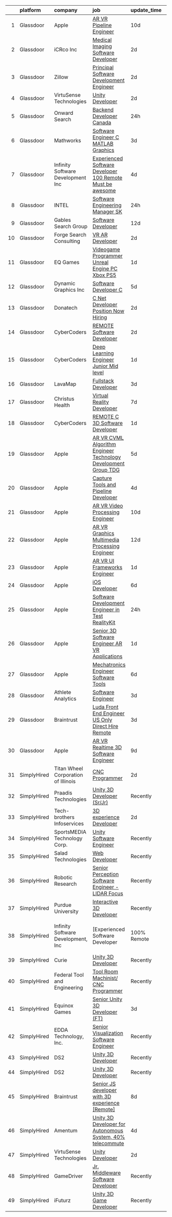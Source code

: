 

|    | platform    | company                             | job                                                                                                                                                                                                                                                                                                                                                                                                                                                                                                                                                                                                                                                                                                                                                                                                                                                                                                                                                                                                                                                                                                                                                                                                                                                                                                                                                                                                                                                                                     | update_time   | location          |
|---:|:------------|:------------------------------------|:----------------------------------------------------------------------------------------------------------------------------------------------------------------------------------------------------------------------------------------------------------------------------------------------------------------------------------------------------------------------------------------------------------------------------------------------------------------------------------------------------------------------------------------------------------------------------------------------------------------------------------------------------------------------------------------------------------------------------------------------------------------------------------------------------------------------------------------------------------------------------------------------------------------------------------------------------------------------------------------------------------------------------------------------------------------------------------------------------------------------------------------------------------------------------------------------------------------------------------------------------------------------------------------------------------------------------------------------------------------------------------------------------------------------------------------------------------------------------------------|:--------------|:------------------|
|  1 | Glassdoor   | Apple                               | [AR VR Pipeline Engineer](https://www.glassdoor.com/partner/jobListing.htm?pos=122&ao=1110586&s=58&guid=00000183bb9089fd9d62b07a6d3c92ab&src=GD_JOB_AD&t=SR&vt=w&cs=1_4b164216&cb=1665299155800&jobListingId=1008167611600&cpc=F41FEAB56D215062&jrtk=3-0-1getp12h8i6gq801-1getp12hpihmu800-7f07361192d5dd8a--6NYlbfkN0BvKrLyj5gPmtZO9T8euul8TCxuuKNOtzRJOomxnwSEodTz2Bc-sPZl1dBMH13w-jNdNQaFf-lF6kL1aEhJ4eiuAXTha0QvAvu907Z2VYn0VJoxU7cAlBZlFPS1G7aYLqrMAUepxkDoRYj5djL18fyLw83N7Y0s2ePHYzB0Wp7YoJ8_k6u1Fph8GJ5VyGjH5CZRpA61PI2IDf9DfmfcX4-tZkF_wo-6JbMXn4nV0wkG4br-gVUxJOaNEUUSLSfhvhhh6eBmFgxkgvMgLjD1YlVEO84z0lcrOlzWlwIYoJB952rppzChL3E_acMg1DiMUsFW1squIh7-_CP5XLYYpDt5lsln1ucqhgVcqNKNMsxn0Ar7oaS2eKRKZuC0z443xr8MBq3Z3MeT9VBrZDf63Ye4jiLjFzm-HXbMtaORleQaISI_bYU0kyncGbKB9vo4J2jMkPb4c3JkA4Moruvec9aA9LrM3K-u8Ij8FVOEJGmTfSShdOrMIDysDg2cixt02mLqQ4Qxj1lf2trojWl-8kVxQH7_rPHFldlH1rrShZGWjpaFTFLvTRUlDJRH1u6WDEUlA3bKMBj3HqcYwfSAdSoRZje6ucWwaBEnC9jurnM9fOF4D044CZzGLLvKsBOuVEaH0s38qFcycus_kVUnebBjOLsO43Fypik_CotFah5KTKYblnlUs7Co35K5VfngcGMzsj3PlnImKSAKi0F0N3sj94Z1yWxxgcgn246NNiwLnOKbZ1FTee9Ccb2243jV7wdPvYyv4VO4sTed3H-APVl6tW_CKy8oUj1mLTvyxjHMDXxUWTBUDV_lvstHJ7BEv0PUBhGgnWGPAEQIT8AALZtHWCNIFkk0wMNktjHS9fxeRpg8dwHe-6-p3sitA_5gw-MrsZvZAgtpco-U2ZK7VFLjqqLMXF9m3gpjzIIFwV-QnHrKfzDteycOtpWdXYQD_YtNFkyZzZjtSKwio6Y_PHR4CmXoY0RYRWRPOk2nizpZ7LHV2ve_0rL0zJOgjNjIqjY%3D)                                                                                             | 10d           | Seattle, WA       |
|  2 | Glassdoor   | iCRco  Inc                          | [Medical Imaging Software Developer](https://www.glassdoor.com/partner/jobListing.htm?pos=101&ao=1110586&s=58&guid=00000183bb9089fd9d62b07a6d3c92ab&src=GD_JOB_AD&t=SR&vt=w&ea=1&cs=1_54ba8f1b&cb=1665299155797&jobListingId=1008189295235&cpc=24589B7DFBADF147&jrtk=3-0-1getp12h8i6gq801-1getp12hpihmu800-3a480ae423e39d25--6NYlbfkN0AtR68e5gWpPxoovZgA7Udo-dcymoK0NpHFMpIgh7LYz5vFxXCOkxsPH-fF8Xut7t958v82mrDUWGbP3diIYG4f38zQLkj4WGt-4rPdaVLrBZrs2wyi6xxR6zjZcX5E3qpqGXOJsxLO8DT7xvzzQ6qz6Iz-G2gJ-dFYD42aH32A15RyLjs5HvT8k8W6eBlsUuXBYsAc-bL967wg_5t1KNBEcgqEJ2zn6Yg1-vYhWXCPLv0cm_yXX7aVyb0cj0URMJ-6pMtermDHa2jykhirgEgLyfru7QiakZmk6ikGcHhVM9fJwBYTYt6R9vVjNjwjHrUhrR8xiTIsOwE6H1oy9e9J5Z_CJ1J5k7oWH6lLIw67KYU5GhGm08V8zSE-X7jyfgqdDrOYOmZXuaIMFfpuzL5n_TE7Tr7MRMbkQwvuIvNN7hq3gSSpNR9dh7WXvLJJ4cyHFF8cTSvU1kFtdVYS9xkX7OvY2LTBBxvQu9JnAEfZt2MtajGQgMNsWLvwFsheFiAXn_y7Nx9taQCLrrtqd9Hl)                                                                                                                                                                                                                                                                                                                                                                                                                                                                                                                                                                                           | 2d            | Goleta, CA        |
|  3 | Glassdoor   | Zillow                              | [Principal Software Development Engineer](https://www.glassdoor.com/partner/jobListing.htm?pos=128&ao=1110586&s=58&guid=00000183bb9089fd9d62b07a6d3c92ab&src=GD_JOB_AD&t=SR&vt=w&cs=1_880d0ccf&cb=1665299155802&jobListingId=1008190222026&cpc=2CAED5C921A5F994&jrtk=3-0-1getp12h8i6gq801-1getp12hpihmu800-27a4e68d283d4ff0--6NYlbfkN0ANMurRYyPEXg08u6OamUd1Mvhk-zhFSGYIZgoJR86UvYL2v6MoUqae-sD5DnU21vpi-QGH3IreUfozq_AVSs4EgPoxrkHgWNcm_sNpxMje9seoqc6xG0s3Mt1xOlC0UC93UVgWPdWljnob7HHQERQ_cwIIHfM0WA-Us7g8Xsn-Gm9A6jdWklzTjOHL_mTulMVeaIACha4zsZPPcfTq9mOGB-1oD--l7PeBx8qqmr5oOyGbjS_3uaCujDNXWeBPaYWpIvRwAl5OirZRg65awVXlVwrlal5rXWEGyPXa6BVP7pMkNrTStN19aTgeWvQpq-H2_P61cHvllwKJ-B8NL286sjT81qEv2lHHBCtoC3Lk1quXRQQ8OHNiVSfD0_jVEgAqcz0Mo671vYcYTm1fKM613cMQQOAFdI2dtYexE7HtOwg1pLhUSepVzgulENfjdDcCzMDb64pruut-G96KcokWjVxTlZsNnsXuWJOqueqh39RJZu7uMRkgnlumSsu5VBP0MBdPAAp7VOef874owDa2gY2TZbDkKypcCu_2XIOqzj3fv1zA0bd4abMzFI7VPZIxKDlUpY7tQzMByKaoaxQ-qDAhuJqnz9m-26-AWgwYhI8HRhsK9Bcs3yPwQhA4VV_iEB6-Mu4gWvB4og17lprNQaHcry7z5mS8UsspVRJFPLzLA1SigY6nyQDsPLJ9wAlX5ex7krl2UJlq_f46TCRhJx2_N7Xp7cbvWicC-lUey70TfTi-b4mFW7LKPvrDr8LRxly6uiBdLIpFqH8ztFQZGgZUw9tMmkM5r6PUHQLPRUmxUVN9opNjx6pipEGPUnmqlgA6Ne4pd0HhhSyLomYxEN00zT4yr72DMyS-MA4owo_GhBoeszOeKOMGjuUDje0jdnGyQZrMlqbO8No5lurdMGTOjwabmRrWS7IfeH2r5UneTn9fev5vgokwkLXh5ddEbxnmevPtwEUuIzUHGK35)                                                                                                                           | 2d            | Seattle, WA       |
|  4 | Glassdoor   | VirtuSense Technologies             | [Unity Developer](https://www.glassdoor.com/partner/jobListing.htm?pos=104&ao=1110586&s=58&guid=00000183bb9089fd9d62b07a6d3c92ab&src=GD_JOB_AD&t=SR&vt=w&ea=1&cs=1_1c04aee4&cb=1665299155797&jobListingId=1008189164244&cpc=6193B0C32834B022&jrtk=3-0-1getp12h8i6gq801-1getp12hpihmu800-e45dbed7ed4141ec--6NYlbfkN0CpTNcpmE4ij7sr_GPl7QJj6yehPG-kupSZfEdlJHm76P8oq5H2fhbLgel7j5US3_82sl-q_ANWdLPrWeqBWKrSDGT4pzCUe3pZs1NF0soA2JxY-DPVRiyNM7VN1R-xtH8-fZi8Rkeqt5C9ALVR8ZPbu6TyBXI3iTb9wmbJ4tEmUM829R_q-A5oROh-JOJ6ptXoxKexMnQINNvueq2GXEar0DEn9N9AbKhZNM_nzJC3LOV30Sju9T0u5SNmxZfJzhOp2yKy74h5jEfeLcbYmkmeG8Bfbq23F34GTh6Dp-GrQHoeAp5UHrdgPVZACLTY1aGBonm3VQcisTj1UHwrukrsKGknr3rvzLilfB4BxRA45AXqDEfcPNSe409fFsbMD5v6E-RkRYiVx37HZ3sfZffHOIu2oDivaSanCkamDbhKuSD1d4z_bqVwlJhxaBgWOReUWSJfyr5hJ9G6PPJ8hab-EyK0ZfeURj4Pnyi59RapMDt7dbVfPV8h4de0Ex1bKjs%3D)                                                                                                                                                                                                                                                                                                                                                                                                                                                                                                                                                                                                                                | 2d            | Peoria, IL        |
|  5 | Glassdoor   | Onward Search                       | [Backend Developer  Canada ](https://www.glassdoor.com/partner/jobListing.htm?pos=126&ao=1110586&s=58&guid=00000183bb9089fd9d62b07a6d3c92ab&src=GD_JOB_AD&t=SR&vt=w&cs=1_df0311b2&cb=1665299155801&jobListingId=1008194305239&cpc=47CFDC01B3F81FAC&jrtk=3-0-1getp12h8i6gq801-1getp12hpihmu800-67438b296177dbcd--6NYlbfkN0B7YoEZZ2QAGDyEGGmBPAUWSHc1Mt3sMCn9FehKcWA3w_U7TW3dCIGRFU2e-f54IzQF-V7rwnsogq2pB1rUxV_wtYrFCtPsi98_jKLrpHtN29HUedluhBhfEnIc-RBX5XZ-mJoHsOiFFpsZxLWtIPyuiz6o9BVh60Br6TkZMFgxOrkkNthBBim62N03qVsDIup3xUBTcccgH6he2mXjdyK5U4HgwtMJPm3bCx3QGON_kNehzNRdLWVGvOpgw4yHk8Lyoy51P8lJ_k6L6QVdqVBoFaFDAptMWupVthnlPRBQqOxq5mHZnkzFcH6Hi5ZUokk-nkxzI3818VHwYB1QA6KQsUP5RW6UA56PwlaluuJeSXQ6Whe0Cc0NQeEVIzLeGsywB9kOcPDRqddbY7dg8niA4aoqp1ZhEOGhixexgcYQFOXnb5CeZZbnUUnzMSHlPTBr5-zoeYHtOMlV3hrDIABxYfLwytxO66ckOPvmS21zTjnooIiq0Iqw3wwAKLU5sMA3p_dyRNLEvQBKRhfbkY84Vyw8M9bnRvfGAQxEtStaBneGGne5nIZdkkP7ZbZiK4jKe6MyD_VirGtJt3tjXR-SncWfrhm5sb16lwWXDhy2u4HG45r9WdvxBvvASfQ4AJtxkXpwLjR7ABQU-Fz354d1hazkC5XUqZVm3SiT4ih1iJmKpn-_ce8aFhsX6lWmFaCq68rbF_t6Q30W20CZPnZy0q7PyciWaT3650Q3ihZKHn0WgJUfwpFGyffpX0N7rAO-w05Ne5q9IBdyZmp9JzKUOjiAJ3mslGdhavsaLPj5Fj9GaJfgbT3S3KG6IESir6okiyrACwPKZMPU1V9wrU0VejIuQIcDGDAcMwZ6SUc3DgoOkmKOdz3YUetzvT9mnU-r5qsrztG1ZgUWjESexvAXkpFQw5lYNanKjgP5TusW0b9cI-4hhq5IStd2MnRAraupCQoWvlzpj4_XH5DTgkJsH63PFDg8NErLrzwhKrltYD9kvtHgwxwKU6XQHsq4kI8D6KgqR9COnFnCmw4O_tTQppCpmNgsPwczuaA5q1-f1qFVhJLt5oVrVVXJ4uzUYPs%3D)                          | 24h           | Ontario, CA       |
|  6 | Glassdoor   | Mathworks                           | [Software Engineer C   MATLAB Graphics](https://www.glassdoor.com/partner/jobListing.htm?pos=103&ao=1110586&s=58&guid=00000183bb9089fd9d62b07a6d3c92ab&src=GD_JOB_AD&t=SR&vt=w&cs=1_ec556377&cb=1665299155797&jobListingId=1008186237517&cpc=88FE657033F128A5&jrtk=3-0-1getp12h8i6gq801-1getp12hpihmu800-5329f31628b21335--6NYlbfkN0Be1FTFPPFcx0QPIqAMJW1ybOZ3rWDB8_VedXN1tgPhwNql6qzRjolkxeWqHCQUogFP8Hn1yjEeNVHhDkQg9Bri1Z44LDfHVbenT-is6F0ljOm1TpU_8aWeav64RzWzNs9QWATQMpJooCt0EGJeIPQJLd8AE5yw5qf3MUychQOuWANot90S9OqEPMJvQb4ZbwcS2Nj1IfX0ZDSwUHe8gww6MxBNFXh6NYdB2MAICkfplwwOlQtqo2chJGeSthWr85-KS-BJtccS8J9V83KRbM6geCh5s8maea-Tcv8pMh0lcBg60dzkFskh0y7jSqKwNmoDOqhLrQAwYlmsTfLAvnmEHePHVYutA8SZAdRKe8teyUjoWiBq6ljDlAcsI1GvN2he_actc8LsImnYLspJB2d_9CDfV5w8wqTBa8Sp_hV18kPPntfn5UxVZ_TaV9LFqtLt3YQCeoJB0pOlPxUbEPavyccl8A3WMXLJQESWeoIA70SJWckYyQm5rIg6-jj63WQ%3D)                                                                                                                                                                                                                                                                                                                                                                                                                                                                                                                                                                                                               | 3d            | Natick, MA        |
|  7 | Glassdoor   | Infinity Software Development  Inc  | [Experienced Software Developer 100  Remote Must be awesome ](https://www.glassdoor.com/partner/jobListing.htm?pos=106&ao=1110586&s=58&guid=00000183bb9089fd9d62b07a6d3c92ab&src=GD_JOB_AD&t=SR&vt=w&ea=1&cs=1_af7ef7b0&cb=1665299155798&jobListingId=1008183783950&cpc=ACAF1607C5C1E404&jrtk=3-0-1getp12h8i6gq801-1getp12hpihmu800-a5c3ab181006a343--6NYlbfkN0DXKDYI_yepg0NlIxbNRNpLYk6-xAUlLi5O8UrMeMQSh8WSkYgZoGi-WUbT6kjti-KNs4OuhusC8Sj1lNqPOLvzwu9Z1wClx9KRij4t_mLNAymagokeCTrtgVv1VmrgOyJIoRw4NhnFVLg3SjFVyhGRCmqOezOgXyhmdMUQFgRnEIEl2UmxXz1UdS3_E7geet8omuPIs04Q_1xIHxv2hatwuBxbaZj9gBCedzLS4LCA9PRdC07Ij56oLtx1_EUk1L9GC30ovHSV8iiay5fAt6GEKmNn4FbhErGdnDjhhOaauMIjJ9fYykfnAC4mfl3pJIe5SyxBMsXUNIWHfrws2xSRvi3dxWq_itsBW3uk3qICFsaOVr1FAgb3-G1FS1KaGSsK2gL8XdUXmNGqTqpF0Ref6dwNLZn2MUPX5P8deuEnk9dzAl0KUOePbh0DIz8Ul1pvdMMS6Pyjg93VG-uPoY4j9ymL9_ZYvzYIm41m8zNSoKrFW2FhHzhXLuTQpHGcqNaPiEomb-31_Q%3D%3D)                                                                                                                                                                                                                                                                                                                                                                                                                                                                                                                                                                      | 4d            | Remote            |
|  8 | Glassdoor   | INTEL                               | [Software Engineering Manager  SK ](https://www.glassdoor.com/partner/jobListing.htm?pos=110&ao=1110586&s=58&guid=00000183bb9089fd9d62b07a6d3c92ab&src=GD_JOB_AD&t=SR&vt=w&cs=1_3d01f435&cb=1665299155798&jobListingId=1008194242043&cpc=07D58528F3898F33&jrtk=3-0-1getp12h8i6gq801-1getp12hpihmu800-9d85159e8b586c5b--6NYlbfkN0BA3MKuha-jPD9CSzC2RLR7MGw7irEVqrUWZBF8dL3e3eXf_36fAnneFEs-d7qvI8fTszbwQkBEeBj41I4eEgA2DgUYb5YPwt8jKIoCzmMuYmJLUFbb0cdYm7d1fQKbqsUHW6pZtOq8PdOeETEViCrU5mC7exhyupvLKI48MIqUMP_uEgWA3qHcYTHs_ahX2NIzUSrRlNIeQcLg4K9hpeuwpyuqxbRDtb_MV8V3O9lOAC_IV8J6jLw-7yqyHan-VvxrdhaEx3UbP5T87eg1X02U7kGsHxrhIiy5JBUfe-baFfe9NXBznidzpJTkMzigcwfwyD-u8bAqrlBey2RrlMlvac1pvL0G0m5cfM3CeYrWWnQQYvMztLKUQ5OzrNMYkdj-ezoFpkCEUuK0xr2SaatwqI99eP4B1RQE3mBkHQtlTHpZA4S25kjyS94WwPi-CnQ%3D)                                                                                                                                                                                                                                                                                                                                                                                                                                                                                                                                                                                                                                                                                   | 24h           | Sheridan, CA      |
|  9 | Glassdoor   | Gables Search Group                 | [Software Developer](https://www.glassdoor.com/partner/jobListing.htm?pos=127&ao=1110586&s=58&guid=00000183bb9089fd9d62b07a6d3c92ab&src=GD_JOB_AD&t=SR&vt=w&ea=1&cs=1_4f4a6d38&cb=1665299155802&jobListingId=1008163247398&cpc=9DC6E4D8324653EE&jrtk=3-0-1getp12h8i6gq801-1getp12hpihmu800-f6ea5a519bedb14e--6NYlbfkN0CZ1lEuAv6jxF-3oHFcpaf0lR-C2BPOLpDOrJR7xrRNgVUCVNy30M80NEN6Thl85owDOn5f_fzW8LHhiYVJxfgBO8OGUN-ZHa6tYpqpUVEP19hMgtNvClDifWa_zCLHYgFYbbNUUuS0aCO178S7aSi0Y7XqpU6B-N0fPA3bgLWKAcmIewfby6mHn0FaSpSpMwzQZlKvmrjV63RIZKl3SWv8Azywo1yRnouGBcLlaBkGSVBqk8uTO7Zx37IrkkthGlDO-btbvIqn5YGVJxj1G4MDyrS81P60WaC6YlOb4OIlllxWU-4kfQhg8k83B0k-8JElmWs-_1d2aYsntr0SrX2ymyr1GcitGAYz8LZQHYkbExNBGSgFGB3-gRs92-_DAIEwcf0gxh5EwjdZQPnVunUjZFjXQwkz1oU-pkWZaDhN6n41JjI7R8j3YuGGSRXXUSnpZvkRmGtvxx0aAi6KbxrnQJr67gMwaJSSY0bfkYcvX4zJNDEt-pa5A26s6d1gGJk3eF8zfR2mBD-3sKE0tTo-IZs5CMYO0IXX-0Ss5kZ-jYQPtgXoImLVZ_Uv7GPg-wM%3D)                                                                                                                                                                                                                                                                                                                                                                                                                                                                                                                                                             | 12d           | Maysville, KY     |
| 10 | Glassdoor   | Forge Search   Consulting           | [VR AR Developer](https://www.glassdoor.com/partner/jobListing.htm?pos=123&ao=1110586&s=58&guid=00000183bb9089fd9d62b07a6d3c92ab&src=GD_JOB_AD&t=SR&vt=w&ea=1&cs=1_09c36ead&cb=1665299155801&jobListingId=1008189252914&cpc=C891152315FA1AD8&jrtk=3-0-1getp12h8i6gq801-1getp12hpihmu800-9da3314825d58172--6NYlbfkN0DYb1aEzlaNK3jbo1nj7TkHhLA5BW3aCUoLvSDZjhDfmOd-hrJrnVwcnggaKCI_bQT0HMR7aIc2OOho3kn8cJdxIAkx0XaIl9Ux2l7ETyJeoOPe6JNtaydLBevyKc73b_eq4ghpt3NDpfmpLmDSVxSSoELAzwwCspjL1Qkcj623iP0t5IRS_4M28nF4D8UTRzFep0hdO_PyaUZ3nOkmxNqLYmUAx4BkmgXMqRdQFRMGG2SQkxMuCxRKNgQcq_K0qZB1jqoQIzFECLFni-mu3tta4I6I0INChSi7MOrmqYy4IzvBO51h4IcpPupwtoBO5ocJ9Kb0ogNbglWNGO5q-BwhLvKVFX13eVX0VVFSTmx4lOkmrSynkqHuIv-YCkd7rcldDXWLBEI7ZgMnjZ_70LBcCT-iYyIGpyU3wkR2NBjoLqecX0pltYgZoRfpy0Ml0LjpFwSj1oseNeIv2PPOcminkfjkZ9dKUoCSSDtnVXD5prn2Z0ovwNBdoJCRdSeWdJV5Cxs7O0ZuZA%3D%3D)                                                                                                                                                                                                                                                                                                                                                                                                                                                                                                                                                                                                                  | 2d            | Greenville, SC    |
| 11 | Glassdoor   | EQ Games                            | [Videogame Programmer   Unreal Engine  PC  Xbox  PS5 ](https://www.glassdoor.com/partner/jobListing.htm?pos=108&ao=1110586&s=58&guid=00000183bb9089fd9d62b07a6d3c92ab&src=GD_JOB_AD&t=SR&vt=w&ea=1&cs=1_fc8b0f61&cb=1665299155798&jobListingId=1008192870147&cpc=883DC43018083D9A&jrtk=3-0-1getp12h8i6gq801-1getp12hpihmu800-89340bcb9f0f4d22--6NYlbfkN0CEVBjBLef0nKjHx2YDjrytGvrEPiX6AdNHFVq-P58f6TOpi8EtHHOBW3i5X9nc2LCZUE7BGZ1jfpKXJqRO0kFyVzidhKIkz9yMxSucFtVmvT8Rrzd-z71jQLinpxXyHNS2UzQobRn0h7MP4D_tg9Ou9It8rFzU3gbf7zoiLqXDeYMrhDNM3Y81RvwV0oUyfJ9YbVj8bj6PWffCZhp0haxV_TYPyLbozGtsXM0SqQiqvffN8UZvtn798uNRLE1DXt6feG2Fxe9tjgPnOhRHv1DUhkw4DZTcy7emUw80n0QS0hWXQVW6_PX5A4ZEiKk5oo7Iw2DoP6UKM6yX9MV8XnACp4W8F3gPy0xlmldHo4iDPaGNsPkmK_WBMEBJUYrdvSga7L1wPxicWnmN2cdScZA7BpVIQzHKKyDm-bt0ieSm_zT86ePjHjF87Wa3AZvdOzC0vTUTBQY7XKkoaC4QoWYTnUuX_clM3yarc4ENaHPloFDHr29WPpL0YPbTSBrtHRhldL1zNF1tJL-YpOlXEKCd)                                                                                                                                                                                                                                                                                                                                                                                                                                                                                                                                                                         | 1d            | Remote            |
| 12 | Glassdoor   | Dynamic Graphics  Inc               | [Software Developer C  ](https://www.glassdoor.com/partner/jobListing.htm?pos=102&ao=1110586&s=58&guid=00000183bb9089fd9d62b07a6d3c92ab&src=GD_JOB_AD&t=SR&vt=w&ea=1&cs=1_21c73580&cb=1665299155797&jobListingId=1008181241186&cpc=786328B4A40DC555&jrtk=3-0-1getp12h8i6gq801-1getp12hpihmu800-eb0534a82a7f31d0--6NYlbfkN0D8zH-OS32mCfLUVdqGSMwrigRLG3ouzSKCaXh7jZmpYtU56ERe_VRRq247ZHJrkRlo6kkXhzO6x6LoRo5lER-Mcakm529CxqE6zGYiKTMZJygHS7Nn-hjRim_nU_rCuii8X9PjgNJs4xmdU0nHL6UgFpG_lqS-xqxMsa_6g1_--7e5El5xux2gBOQLE6_4RM0kOVhjEwY1cpCzXOzBYIbfZu9MynDp4JRxlugycmUvn3UYBh_TQV4cl5HJy4gdvI5F1touAuAuDMg5oS0I0phd4eZKNmgsCO6H9izD00K8I-vlmRr5swUVHcYPtGYLcgxLthTKp9pSK3g8vCohW2U1m_D272-M5QYbTm5Rt59hXldNJoqRy0I8tneJS_uhnC5cTwrvmT70eJVl-3-3x2XLmUdcGO_0Ls5QiFruqfXPzekR2pCjzsg2V8jc4r7vgRdMx2D8u_IfDpMADcGw0I5Gv0ZxI0tb0C2pUjjeuI3IogWRah2dfYrvDv7Zafdr7PTMvO5XiS9SnQ%3D%3D)                                                                                                                                                                                                                                                                                                                                                                                                                                                                                                                                                                                                           | 5d            | Remote            |
| 13 | Glassdoor   | Donatech                            | [C   Net Developer Position   Now Hiring](https://www.glassdoor.com/partner/jobListing.htm?pos=124&ao=1110586&s=58&guid=00000183bb9089fd9d62b07a6d3c92ab&src=GD_JOB_AD&t=SR&vt=w&ea=1&cs=1_a8c2ec4d&cb=1665299155800&jobListingId=1008189691240&cpc=C63BD00756FD6F58&jrtk=3-0-1getp12h8i6gq801-1getp12hpihmu800-b703bfdb0b12aa8a--6NYlbfkN0A1inwGBUOhZA-YzbMNnOJzKler8N3iBbJrRPtovP8oCLyCpzhUTpAtbDL1xsY2PSHmlqx7jpPcYIveAAz8m1FLC-Hc71-buLc6LtCtNuheH1jmo2bnoPgBfgfg84xOZVvqGg8EeLSHggRJ2N0TzEAQFF8ZcZdxxVSZ3IQ7rN257rO2A7gcF5f8jnqX5bPRAj6McchK9XspM_tFWGHPXQV1gJ5qope_qNpzl1IAV-NbH3ol_XCdAQKU0_MOVugQg1W67q3lZwc_njb-RchtR5iDaRON6g5_VNKgrWGkI1qgG9qg7onRQaHE5nRjeLOAKJoYgQR5jPF9Zf5xNsALukzpPXpQly7QlbsUHx2JbqyBwE6f4r0rjy0kqFq4fX7Hn-7K0bf3oODnFXMh4WnMiubIsnUldsOhmJqwrI3Ce39ctJyXo1dDD0lYctX6jy7uP1ENpzy1spFym6bK1HTMhNLj0ZbN8L-bV8YBs6sMNh8KT6JIcTdEJfo-BG9X912Q53eKghQs-ZgQkA%3D%3D)                                                                                                                                                                                                                                                                                                                                                                                                                                                                                                                                                                                          | 2d            | Littleton, CO     |
| 14 | Glassdoor   | CyberCoders                         | [REMOTE Software Developer](https://www.glassdoor.com/partner/jobListing.htm?pos=129&ao=1110586&s=58&guid=00000183bb9089fd9d62b07a6d3c92ab&src=GD_JOB_AD&t=SR&vt=w&ea=1&cs=1_a8010ef0&cb=1665299155802&jobListingId=1008190927438&cpc=334ABAF5D42DC775&jrtk=3-0-1getp12h8i6gq801-1getp12hpihmu800-3da7c19cd6a882ec--6NYlbfkN0CpFJQzrgRR8WqXWK1qKKEqALWJw739KlKqr2H-MSI4eoBlI4EFrmor2FYZMP3muM02T08-2umJJoulisy5X8exR75BXjoT1BP1Sm8DbTAit6inDSDgUhh7wM1gCPupIQZHJsQdDdytVqERo0QbPckkUzVuW7jmdRY8IfhRvDDysC5GQCQb57A8b022jvQ8ZiMBpqX9dT0hSn8S9fWEV9vzmNemymi2Ri1sRtLcMdumsNCsZFifx3C-nDzj-qR8slYdkjloQ6tNvgSKbLH3-NAkL22zlaIKMogr4Tm2TJ2J5n_Ris5WA0Gw1gsnalkM6T7nvOfIkp7LJ0etCDkkU5JfEy9837L1Z8_aUtn0hLYzeFOB_9q2V37zXNVjqKaPfs85_sEqV2ugJierTwU-0FLYILYsE6oZMzUrsGOPZildy-7YmCbjMRboiO-_RBn2CT92otwHPysHnzLCXTs-GS8oHEUGMtESxQGeE0Dp95Mngo49rrBeAUHkeqTZjnGyl2wkWmG5k0xxfw47uw0gNIbHTLHFc_RMg8WQl-7aqf2uQp77h870G40hhPtEtFGVzkX-l_b0lYwlhvFzfG-I6yF9VSVasSTT5S_EARY1IhYs94JhN_ZHpQK7QJ_zC6DGjp3HSdLSZxTlbd_87z1Yu_gfH2s79arh8w7abrsFzN482Dpjcjwd47Hg9mqjt-J0Tl3QoGYqtQQ2ih9MbMoxa2pz_Tj1EojzciHVqlsQ0ZoCWSbZorW4hUJrrvx6HG1v6v5ofR4PuNUBanLWn4kpW5t6mLAMSNahrZ1Q8mlwFHbhk7sKjgxf9hkJxpj-oyY1a34-1YyB95bRpfc1CRH_DPcHzJZwNsmgaRAm9enTa7q6PPdRGR90pYfL1v3LHqEBax0JJCdamXuwYvG3TGJOFGVRrVHVLUsXplloczVgDJuIn6s9ih8WQCOabWBxH0HqEHJTEZMVuHaTTJmSXRlYscJWxeLh8v_jhiwTbad1dfVn0F-XhCIYOwM-z9R7RWuAZ9F7kIBq-4iB4KESPDKsq5u_1wW9bh1UapVE8i3pEOIQrYrfjlYJMO_9)                                    | 2d            | Tampa, FL         |
| 15 | Glassdoor   | CyberCoders                         | [Deep Learning Engineer  Junior   Mid level ](https://www.glassdoor.com/partner/jobListing.htm?pos=130&ao=1110586&s=58&guid=00000183bb9089fd9d62b07a6d3c92ab&src=GD_JOB_AD&t=SR&vt=w&ea=1&cs=1_d15a56d5&cb=1665299155802&jobListingId=1008193291497&cpc=6FC5BA77C9A4CD78&jrtk=3-0-1getp12h8i6gq801-1getp12hpihmu800-fecf532205bebe75--6NYlbfkN0CpFJQzrgRR8WqXWK1qKKEqALWJw739KlKqr2H-MSI4eoBlI4EFrmor2FYZMP3muM3M7R2TWRzZ23QVuSY1exp874wyEPJe52xIq3IFdhgkGP4__ITpdmXxx-xjE2gQ79lV0ukqVZ0tewObJJGqhmvCva6OmkWwkGg1SzyENRsUQEq3CQgLLSEPFyOj7lXfHsBXhiuBuVlZoQwnR-At09zikRNW4q1a890S5di3-VipIs8g3LOQOPyDBFNOzyK9Me_kWCPUk4Vj61jKh0HeRI4lAEputwUHaCX04wZLW3p-U6I2ZWoHNUPWRLYrZpVwA-zAJjtVZ2W022nbrFiFvj5KBCZQYvPCmzJf9Fh6QNIQhFR8B6wFMV0y86ZL87ErUYMq62jG9q6O3SSlx7TGQNOBEy19tKwgx0ZsxuMY-xNwh_f8bFziqX3yEKheU0wX-PPDRwAm_QP5SrSA8NSNAuENvxKknXUm6uGOdx-UWf6qyaSsOTvYnbPcjglx2PzjYUvI_pV6Kyv5Y_398eTK9DF1FN8MkM1ZINewYA1mwZ9LrjEDWJwO40_nv1mRfI2kfFDbUqtr4sdDO_zS61AtqrjQ-qLE_VIFa7cR-aa2jzQA95vgBTeazFf4LZik6p24j1mwQ5P_vaY4nkJ3ceeGeVI6icWaCI2MMlA3cXZ0qz8KtIB8UNsVm-lE-ADY7RaeCoAFJ_KVNRYkiTxix7bUoYe-LS9E2geTixbSlisuUcL4Y-OIJFZKqfIzNQ2H8MU6Ykrw0gSEtaF7Qyh82lMErR2tJF-YFUjpSj6HLAZntg0qhOZ6R_Y7zONPN3GIl0FGc4Bmc5s5iERK7CR0GFAGQuHr3maMcWJ1jzhYuVmJXTHlvx4YEyzPbyJgKE2mdJZ63YKlbmDB_SCjSB2s4zO0MWXN3BHE-NKks3QB6bRjpyLLNq3NWZyYCdjlcHhHM7-IkDN77Acw0Zm9TRNbzTuPqBJ_saITZhIGCuLTmWxdvZLmwlK8zRr9CUm7Rhzc6bCjmwLXeKKdWNIRXY75qizdyjA6rhKYBabh7TI%3D)                                    | 1d            | San Diego, CA     |
| 16 | Glassdoor   | LavaMap                             | [Fullstack Developer](https://www.glassdoor.com/partner/jobListing.htm?pos=107&ao=1110586&s=58&guid=00000183bb9089fd9d62b07a6d3c92ab&src=GD_JOB_AD&t=SR&vt=w&ea=1&cs=1_55cae11c&cb=1665299155798&jobListingId=1008187764714&cpc=47CFDC01B3F81FAC&jrtk=3-0-1getp12h8i6gq801-1getp12hpihmu800-821e9656d265548b--6NYlbfkN0BvffYVbnfQbS93BkAhZe1nr_iwjsb5JUyOPZS3_wkjORFSIyfNfPJGp4Gll-vuWMA5Qq7RitX7NrJ2uCPqGa4ahz3Sc3_LcqGmD0EunhiCFKwO6wo8HAQlKE4pXM8IuF5Fz0oP2Z70yw1u4fDuS7UVixxy7--I9yp-TD4tTFQfi6dvfeHkpmd3SnAVIUFbjdZoZBsJX0ML_kDLB66FgGu974b3FmsAVMaUqsekPDQPPaxLb2LgW8MsQFCiCmdz3yv_mu-ecr1LDxGOZrNfqsCg507-0lnK64mERAmpGvZ7X1eDe6j0LSEL2O-NbEUX89GpBC4wFMhqzDFimH084O07rQujFaKblo5_nf9bDQX9_Ow-J_qVJWW8KAVbTLXOVOA-jZrnj6RUWJ4TWToAQ_KScJqjjffYMVLMK6WkseGY-C-h_wl3PxXA97AonVZZmkweOiyKiWeaU0wHLRw3q4fCavTIY7rDYwZf12bRqT2in9VuPTh-ZDghJ44yl0CTdNY%3D)                                                                                                                                                                                                                                                                                                                                                                                                                                                                                                                                                                                                                            | 3d            | Remote            |
| 17 | Glassdoor   | Christus Health                     | [Virtual Reality Developer](https://www.glassdoor.com/partner/jobListing.htm?pos=119&ao=1110586&s=58&guid=00000183bb9089fd9d62b07a6d3c92ab&src=GD_JOB_AD&t=SR&vt=w&cs=1_6401fac2&cb=1665299155799&jobListingId=1008176398593&cpc=1CBFC3E34E2A31FF&jrtk=3-0-1getp12h8i6gq801-1getp12hpihmu800-e33922ebe80efbea--6NYlbfkN0DJ9JRso26i2D4tQcfl1gtFXJkAeNCKWTrBM27lH9GOblpLlfXdLf9Oa44B845qjcc9_IAc34cQrmSlUGhl0ubm8Yg2FZTf9hYwR7_Kt9JzVa8XIQkaz8io1llHMUv5PInJEaOBW-9F2phzdkZ5Yu7x4b5I20W_xtt-23JzHsj5VZWYH_3oMuvH5lK1EGhid1iUEPLQRbWS1j3QyJfAz9xk-UsZJIVOnl-Xv5jt__4Os2ZxGDgrTTbk4c2hH6J0gUzjJybEquT5ki92tKjnDTah3oT-BLAwhRf_3phhWNhKHpRYaZYEV1OjFB-SU9gB6jQhwKIF0UamYVX3-upuBzua_8Hdt8FW5fYUGsfDpuCy88twr9bZtP4PJS2V7WGftmjaWzBKtaMarf0UWB7swr3Sh2G16ChzCIfeBp6XKPXCYe1ToY2VrkBafYKHhLk7Mh3AeZE7LCN7Y1lM4q9KsSUJQaWWzdexAiIdF9FIKmOjtNpiaXFq8-B3pGo26IwjoIBm9L0wS8mFzU619wzCqdQKIP2TStY8oG0fUmH7UyY3nUTKPZCbJPDvVgVnZVvwlos%3D)                                                                                                                                                                                                                                                                                                                                                                                                                                                                                                                                                           | 7d            | Irving, TX        |
| 18 | Glassdoor   | CyberCoders                         | [REMOTE C   3D Software Developer](https://www.glassdoor.com/partner/jobListing.htm?pos=125&ao=1110586&s=58&guid=00000183bb9089fd9d62b07a6d3c92ab&src=GD_JOB_AD&t=SR&vt=w&ea=1&cs=1_2cf8ec36&cb=1665299155802&jobListingId=1008193291650&cpc=451933188B21919D&jrtk=3-0-1getp12h8i6gq801-1getp12hpihmu800-9cda045b08b2fc28--6NYlbfkN0CpFJQzrgRR8WqXWK1qKKEqALWJw739KlKqr2H-MSI4eoBlI4EFrmor2FYZMP3muM3M7R2TWRzZ28S3s8P5S0rd6aqwfkjAb6qLYlHYspGcmY438e0qEPo4tPa25dL7d4q5kIONObVbF9sOUwP3ExaCso1VLUv2UJGSl5nE-USFQLa_0fXAyD8k_34hbP-795AcCBsILbm0Kza9BEDDkkpq_D9SHM5nZ7EuU41hiP4IpwPZiUrwPeUKiWd_dz96z_VghSIAoRsmA7xu8ORKs7YUAan3a0TAEr2n7P50POlm-Krlz84zoiZYEO9P3nHfW1rNcQwysnjBS1aTDzAo-ru12toTqhN5qOvO5wWbfnPHdcFn9uwYJ2DXJ0Q1sBks8uSqPbmZ_VLRsEBWiCq6XBOn4KHbyZFrrWvz12kyhs1YVOHgkDVThfZSuzohzLvwe2DLIdZCHX1HdQYl1q7hbLv2wzCsK4o78_IRUSVoAm8yzEne4n9vRlNMM06lcshfmsugviJW8WLq2cdoOfkeLYpe_gFRbDWITfwyE9xT3YZoF0OqH7DxRHMpiKo_Fem5Wo3PL4z8Z40dDVSGci9s77jKFjzYZXnDYsSq46pYPq3FsM7odAUHpsiIb6Nwt7onFqSzUQjlr7cWKLp03X6Ay77RWGn8ECt6wu1rjFdLgi9pudd2O8nP0pFc29J7pJCsEzirR0swg_ssEEaenQlQ8YOddZUq-rByJ6RrCBdW7fhwiJPkIXA8LN88nMd_a6krkx8HpYtn-HbPsV-iZl0xwCSvnsCCAxe-804YkDS1voVQpUbt3_eXEtTy_ehP-Lx5wYxxFas9Qks3LujHMemrhfSahcGO7jnEszXPgjEa-Htc3E86FGSUSQeJHAUW3LSBTFtb9HoMzbk0egy3el4hSf67bGffYNSTX-BSkYi9QgGQ-_PRkl1Umg5HO5KW2aJWVEdLk94eEvYCjRIv6rWKUNTS_BGpk_Pl_Rl8oHo4NWN4Q1V78DH8ZA3GrgNUyYnIP2jE7sJe8kOzQaqJoSQoTuJA9rvBVSDO5PavRaG8C9aqh0dry1KQooKz)                             | 1d            | Chicago, IL       |
| 19 | Glassdoor   | Apple                               | [AR VR CVML Algorithm Engineer  Technology Development Group  TDG ](https://www.glassdoor.com/partner/jobListing.htm?pos=121&ao=1110586&s=58&guid=00000183bb9089fd9d62b07a6d3c92ab&src=GD_JOB_AD&t=SR&vt=w&cs=1_aeeb3c63&cb=1665299155799&jobListingId=1008182353942&cpc=3BA4CE39D5B5DEF5&jrtk=3-0-1getp12h8i6gq801-1getp12hpihmu800-57502df5b3ed8e5d--6NYlbfkN0BvKrLyj5gPmtZO9T8euul8TCxuuKNOtzRJOomxnwSEodTz2Bc-sPZlO_uSwsktAei_bVu21E7vdAxjh_UrxsKLY_15We9ZQlW2DssR9X47rMSHp0UnMabz1b7lJ23dzIKiR8HSLj1H6hjlDReqN5HoUOpejXqGIRiYRZpwv516lCpgqoAVghh8S9543lj3MZEXJAMbpOdqyLL50SjTnj6Bl3dWcUBDooCt4k0fGRH8YWIP2mKpBk8JCDcpvfkgeyv3rqDY4Nftk5s0Bp0780lZpEMmPw64cPK4wJppQhyHDurJhSCm_O_8p--GKy8r7abgJxz6W1Bt2vTwDpjR7IDvmSFWCNpTSpleReHosltL-Yw9mJlXHt1DVC2QcMLejjE4dGIXajo0ZIRFVYGqUYibhLdAxciGiPzp_Nt5NgeivEv1OkmI2oIVaLHrUHkn738A-Ix-7gN7KocuXyMPlMYjyLXotP5nI4er6yJ7Ck5dDobw0my0WVhlmeZ9XZJb8jN_1Avzfhf-ZshUaWlq5P5te8LSKOdC4Ol49nfQoFSyfSca5u7kkOYColmmfg0XUweRcRFlZxtNWpFL5WC3cr4GEGrooIyjYCoc53WZ1sf1edL8WlFQSppI_5xQ7QIgjc-uzhhPSoHKuMwDgO9ZvWhQqYiiuRIykcUA3YGoJGGbUU7NQMzf1zVDFHbd0NOoC0KYMgn1_0TLOzcZHzno9hPjnCHEfASo5y3IedXZygvrDt2hXN4uBLswdBDupjNeznvwTUZKdpJZJAKYkoY6RWuvj1oPcv6GyIsfWZmKU1up1KL12wFaJR7lXnLSO1fDwCbTnuQgxV-v4bredqBgr042FJ-UggMJGTVVLbRHb-jVzkGEeQd0YBHCrXfU4_EoBeiXFqBD4CYs_kDEydFLwBY3PRX7cNmheirWxjjmVdiE2-pMWhbAIYz8B_aeLEVa_cIIEWQnJ9_zzlzW_SdNGJCsuupimKIGYoRl7qyb16C22C6hWrgK3KFCvWGk1HY9Ew1z4vzZzev3Wdrx1OB_5kJEzH3n5tNSPQPGAOiAhLms9j_UfXd_dFO-) | 5d            | Cupertino, CA     |
| 20 | Glassdoor   | Apple                               | [Capture Tools and Pipeline Developer](https://www.glassdoor.com/partner/jobListing.htm?pos=105&ao=1110586&s=58&guid=00000183bb9089fd9d62b07a6d3c92ab&src=GD_JOB_AD&t=SR&vt=w&cs=1_963a8d2c&cb=1665299155797&jobListingId=1008185057638&cpc=334ABAF5D42DC775&jrtk=3-0-1getp12h8i6gq801-1getp12hpihmu800-9a6527da150c90dd--6NYlbfkN0BvKrLyj5gPmtZO9T8euul8TCxuuKNOtzRJOomxnwSEodTz2Bc-sPZl5OJ9R4TJsNf_j8bAPQRPw-Ch7iBH7dTBxLtsohtcVLf93v0AvfYDfSVaxfstn9MMQfnklGloJCzx5FvLxclMp8Vb75DnaAqqypse3IThMAtxyNBA2wndewS4dh_07SLUzpmqUoupdUpI7WVvSytLmBdcnpqjvDCgYhC3_dGHhOvATyMwdX7MlOAmPhKxkiuvrZ1AwyeEzeavA3xe1SN4o_zm60eHs461ZC9MTE4WVgn3GGPjsyoD1CPn0lbTXwlrdujK7UPAb6doUZOnfojMh4aoW3ePrvlmwLsdSlG5z8AY4n1Y9KER3IhmIo4d6qUucFNVgmRer12UdS3pGzY71CP2sQQmIvSY16RqGF3-ku-4hGZ3N96VSERXa2_wyOBejR7UFcZFBk_i59KZJxqctUkriE-vx0cQT1tYmn6OYDAlV9W2AGelz9N_Q4lo2iFLQjeq28dg17yjTPo7ZJu-J9NU-sdT7p4PE5_034dOU8AtNn8RvKJFExwmvaxJbi8f1k7QwxfPdjsEXZEg2iJLXC13znKl1Pk8uYNG6qcLstXOquMStR-8YhZiz5nTQCqkJMStLSv65TYqb-qnjaBO4O4rafnRdlrfxoDvdf8Vpvr8OXlt2skKn3vFAOnEgdHd5RSJdhcxTrc-oj4YSDj0o6hTm9HQDq-maJ6cDxxbK4ZxqJoJV6Eb4m8Cisyj8o9NqxxKXLj6_Mi8Z49s397YbOsrKDm0KcE4YIAxlXl1WFbYVgRI5Wnnkv7M52r2PkVaeADQT8clhsWZ5v89Vn3rbCbOnca38gCTqI0Dhd7Ud8bO-ePfi_aaeY2S5rjx8_NPfXAfGQPRdSC1w2apvJcBynPsuN5eoPWAwwDx_fBkq-6cAe7A19hHlmS5IpnPCrKGxm61n7MROP7zwYccb-ARYdB5FjRjUkRyDJCwPFmposPq9K-47vyGqmIVYt-9xhdGj8R_BVuxL6FyeCE_70DreNOqEhlVJiG0)                                                              | 4d            | Culver City, CA   |
| 21 | Glassdoor   | Apple                               | [AR VR Video Processing Engineer](https://www.glassdoor.com/partner/jobListing.htm?pos=118&ao=1110586&s=58&guid=00000183bb9089fd9d62b07a6d3c92ab&src=GD_JOB_AD&t=SR&vt=w&cs=1_99de6e01&cb=1665299155799&jobListingId=1008167611615&cpc=2CAED5C921A5F994&jrtk=3-0-1getp12h8i6gq801-1getp12hpihmu800-2ada6aa5fe17088e--6NYlbfkN0BvKrLyj5gPmtZO9T8euul8TCxuuKNOtzRJOomxnwSEodTz2Bc-sPZlO_uSwsktAejUO6vKjaAEBhn0DIOGHDIk2Tfw75qNuidtriyz6JlVfs4X5iSg-0cecrbp9W6rLS6grIHR-TtU5vDHbVitkanzDEaGuRh0uBzl-7bfJNxIvB_Y4LaXUBc6itmP4NzKRWs3GcLJA-OLhUa5KXCu2_WL4LCUjM6c89tSWFO64wfVcBuDY3bS5X9JUaF_p7fZXm-Oc-gRrScDDpP1QTdahRSP1xzdb0EARRXlOUQ9Rn0sMBEF95KXQe9c85cHXNHwfPEUSZS5U2j785z6XPXHD6qoh9XeWkcfdHoaWS7aMDZ4goW9GK8BqFJW8qJeHqG7jYF6tQ_JQMXmx2bkrHJTlngvAyVO6Lyz4uRFhLutEB_nH9Gj_RGBrM-QAMuNYZK2-RY2pvz6hMoYl87jpqhKOPqYFfBSwrFKV4SL3ICibh900gG5WfPS5RuulFu_ZuhGhaTUX52yjPLbveZlna-pBuoAB2maffC0areioOSR_9AE5J2Rex4gJGo2HcY9Go3xvXbm93_h8NDtS6ewf8fgzYjYYKn3HWrvrOF6Ic57C5XJNGgE1wjD16SlKv_3v763q5LGPkbDo9J0VoNTHogE0S3hZBSoucnAU6zcyIzAOgnMGlDfbvWFDF-TBePuWayVFzBATHeWTL9IYKBwdDb2d04OgRbkRunCm9pCke5qvJueHBaSbtn-af_fn_0N3yXhGK9aqrDSLDrQatNzXUSsKIEr_U8B4CzTxz5_33fZIPMTWEEu9JlBEEgCgbPCWiIioeumvpEqH3gOvyD_1YB0JAWsZrqwHF463HK7-P9Gy6StJdQ7ze3uxa3OgOuDIFdcLd4CKT4Eg-KHqFTFofbfz3_tuB2Mo2biPIWqtDH51x6h2csODDcxIzFAd_5sFNIF2-BuotlJaQJ1Lm6i8rJMgFLlUaCEZBxLTN5WHSY4chRVaH02J2Yqxcdme185XbTgscNmR4w4rvDntw%3D%3D)                                                                       | 10d           | Cupertino, CA     |
| 22 | Glassdoor   | Apple                               | [AR VR Graphics Multimedia Processing Engineer](https://www.glassdoor.com/partner/jobListing.htm?pos=117&ao=1110586&s=58&guid=00000183bb9089fd9d62b07a6d3c92ab&src=GD_JOB_AD&t=SR&vt=w&cs=1_793370f6&cb=1665299155801&jobListingId=1008162438641&cpc=8795CF9063CD573D&jrtk=3-0-1getp12h8i6gq801-1getp12hpihmu800-e2466d5ed136c669--6NYlbfkN0BvKrLyj5gPmtZO9T8euul8TCxuuKNOtzRJOomxnwSEodTz2Bc-sPZlADHp0xxmf8UfeVqCPVIUO3RSs_mN6BhxbEsCq2V23LosBu2yvHYw2y0Piyz8VULWaQyo7abGRlvTH_yWXVJ4Wdqw_u0L2TEdczaJvFwC7DwCjG7-WeJ0COhrC8KfIGxi78ZSl6ows7gtqzL5Le08lQhEIiLB-m7OytxnIFsSGnkfqVmsdtYRjxBlKy7Tt0dWfsT1-F4IulX2Y3J3etYtWyodv2JUPNaK4JdzZ-t1re5qQdK8RVHyLspIPAhvlMDkB1Uts5LP51XGplnfRDAqva3-Pla_L1uPdE3qVRkf56VM82tMFcISLafG_F4WaAtWxvM1uCEEJr7Xc3o3amnChDvnN9eqTiY6JDYJrKBZWDnO0FVaShsbhjDiqq3xI5ir_hKeAXXKjlnUBInLqU3u9vU1OphFBX4uZ65Kt0tMDPZl2I5OOOdm9s4hJ6usvsJbiQvWqiQSQbKNxxqGS41GP7qNgrkJGJFmG5saPuzWfktnNygwkTSvIEu72MRMxEw_32y0unzQpWMIDFwq_qxY_ikBZ2CxOq144OxTASSpQtc36fnb0f3AJ69fS8DUa_Ew6FEvtPp2Qk3w5NrM1is7ttGL3lhLL4bXFU6caXVK18ACkTEinYyNiJ6PyTAA7HeDEp1h57Zx-UXjUf7ArM09VYOybrODltwENwaAiEdoC6i13g9Or9Od4zS5Djr9vPOSguJN2XbqyaDu-XlzdbEuzIvaA8kyiObDZtLg3IMWTjguiUZZsByLVL8EMeubk-10Faf1jEKSKlss5t4vFjxp1Hx2O_ea3bHztt0mQk9LzLrMwZpz2i50YGozlVS2nnYl0I-uzl0dJTDfKtzPhzVI95mLhtbba7f51EjqVrs74fGX7sX5UKHlo2Eb1biXadm_FGOM3fL068HWX8x4m_1x6HNKU9RL3eHcAkLI3zL655w0vmxBcZR1YGty6PwAblYAgT2DjaU63VF10zwDvIYtTSKq98pf4Pre64zP4Tkxrd0%3D)                                       | 12d           | Austin, TX        |
| 23 | Glassdoor   | Apple                               | [AR VR UI Frameworks Engineer](https://www.glassdoor.com/partner/jobListing.htm?pos=111&ao=1110586&s=58&guid=00000183bb9089fd9d62b07a6d3c92ab&src=GD_JOB_AD&t=SR&vt=w&cs=1_f0b188a5&cb=1665299155798&jobListingId=1008191367352&cpc=2CAED5C921A5F994&jrtk=3-0-1getp12h8i6gq801-1getp12hpihmu800-bcc3935c42edd4a8--6NYlbfkN0BvKrLyj5gPmtZO9T8euul8TCxuuKNOtzRJOomxnwSEodTz2Bc-sPZlbtkML8D-m4r3XypNhESEWJJW2ELXWGc-_vPENR4r7X_-FPVwpI5lXmLQ6qpJSLoF7B78dkqFua0KrQNEPf-i5R0P_1rfFCSkTx2KAdkxTMvigA2GIYJWiP0ga0RJu5X6OV1sms24c2ANtpPMdL8RDymVUma83i_qF0QtG0v8vzciwpiaIdHcPXwiP_eW9opgnI8xloNZOWh6INYln-bOE7KFmWw6jNcLJgAnqB-hnub6zY4tws_X9DKbNWbI_dekyhCykdo79VC3pny9vNYwiRy6g0JEEEdcs39HNao-lGujk_A2bC_hpxyp6eEQMdLsYnGJBX_zkdt2GFghmw0WbWBfrm8nxTmoGIGGJmB6Cb5CparQzWgKmTW4UBMJXJ7gKeP3dZaoWaX7hWKumKj2qYaGeSM6xSkl9yY-2BMdApTlmCE_qVTkNzbMiQw-dZ2r1ZDH2clAh3MN3EAlexBvZOTBoxpFM7Xa22WtoZMTrdH46MN7dFWIHa0iyYv4VkfwB-wck2aMbJ-gSq7zGzJd9GJwkmpNvqeBDKhQrZL3Sjq6ENJlbvxbT9SBl0IFIFFvKmMFXqvIkLHhPDiADlRre2FUpr3tt2EATcQR8R8hK3Fueyzf-RI-i7kEd_N2wOIDwu9suFpnyhykT3xHy-iK0wUtTRlAiW7N2Fs6jsVLwIpuUb9_YCfYm0m-rdpc7jDi6auOs0DPmsfuXxmecwoV_Taw3DjO0RN3qm7a2HH4gT7BO3_3Gj80fpmWQWF1Isl0ivPB5VMk9Z9CA7CWBHtOWnysMRDLrBIQFHMbf577vkb4Ah7Si3muDEwDJF6sq3K9qhae906qqU6LmH25AGo9TkugxahX30O6tJZTdKLFRNdXRLr5JOw3b3Fjz7mfVFajLwLTWwCAkEHuE6KxZz0mDbxpTHceEEp5dp_14q9XoiSrr_2doIScxY0tnYXvP68-8zKkfQ0ks5qtta1pbAQFvw%3D%3D)                                                                          | 1d            | Boulder, CO       |
| 24 | Glassdoor   | Apple                               | [iOS Developer](https://www.glassdoor.com/partner/jobListing.htm?pos=109&ao=1110586&s=58&guid=00000183bb9089fd9d62b07a6d3c92ab&src=GD_JOB_AD&t=SR&vt=w&cs=1_95bfae53&cb=1665299155798&jobListingId=1008179658327&cpc=C4A69CCDBB3B9599&jrtk=3-0-1getp12h8i6gq801-1getp12hpihmu800-a597d3d7ea9e9e64--6NYlbfkN0BvKrLyj5gPmtZO9T8euul8TCxuuKNOtzRJOomxnwSEodTz2Bc-sPZl8WPllYOnI2j2hmDvxM6ZiY5whgXtTGIivkcY-iWX7Z3osjaHA4nrZIdQXU0SHFZRXcBFWXNE01je9pna2AqRAvs9-wAst2ho6DjI4ip_ys7wZIrf8APwKhrhYd8MCvU2pbJXL2WM9zt9Ndcyb_PYccqJ7vJmyzfgHUHu8mdsjVch46Hin-u4zcgeMJTXcLjL-Oo-iE05UtJpDhhtRHDwaoiTdh2C3sC9YApLMxKimexyTQa1HXzg-E0GOr1OzIbj8FYdiNVoI89aleY-P-w7tFZ9R2EY5D0Pbh4j7gN8i_4FXfe7KFYZcNGeSEF_QIu4OtiFzQqapAnR-StkKbUMz1wSEVgTkSMtr1Pu9WL4T8RSs2ncZGSkk0phdmbBE0UA2pzaBa7l6SV8ZQwQSViP44P1l7vFoBm1ActFDcMI-ANBPRwR5Oq0foZp3UcmxzTeZCV4s-W6QhyROTj2w7cLuaoZQyffwMD1KSDlYD-1jHOUIMQlz_uzzewqzwun9IAf9zzHKXpJ4d7A4dt2IFFYkY9j0LhP1loU4OLBqVh-oxHN_CiDk2x8Uy7aCK0lqN9A3-7Tai9Ndo5DuqxghV3A2PBQCG7PIxWCMgMlYJ8p5HDC-l9UIVcoOjt9h0YQtlcU6tKASmY_p61Xki6MYcUYILA9_llKWQixJhaVqY5FmmOLtMeoEao7gRPfYL0JQt-g3OzOTuAqXKm41mlQGoqelds17evmmcDgKvCZZve6fTLVkw2a1W7Xef4b8xwFNe4MbpAoUGAX1mFcISVJTkst96chMfOOC6lD3d21C18JCo8HERdIe66g262MJ5PBA3SFGB_BXUSpDAKYz6Lthry1hO-A9QCPST3C4aggr7f50DLALHTYX1PegbGt9xr9O7EjKyiNm0X15IituUE5Dr18t8RI9Mxyw7-U6PXRjWtjHlklfbQpBcjSQWjN1uP21Lv_8OZXn7Mmxjc%3D)                                                                                                       | 6d            | San Diego, CA     |
| 25 | Glassdoor   | Apple                               | [Software Development Engineer in Test  RealityKit](https://www.glassdoor.com/partner/jobListing.htm?pos=113&ao=1110586&s=58&guid=00000183bb9089fd9d62b07a6d3c92ab&src=GD_JOB_AD&t=SR&vt=w&cs=1_230f9bcb&cb=1665299155798&jobListingId=1008193747561&cpc=8795CF9063CD573D&jrtk=3-0-1getp12h8i6gq801-1getp12hpihmu800-6436b203a8054809--6NYlbfkN0BvKrLyj5gPmtZO9T8euul8TCxuuKNOtzRJOomxnwSEodTz2Bc-sPZlO_uSwsktAegdQzPy0_aUd-cGxKvJKC5MGvCZZSBzj45MyRyKlArDFfxEzYbUfGZ2_wUbtRuaenoyLCXGMvXn1-b5yY-f3LbGcS9QiA9qN7WnytXBmxAgjRaxcInK49woQRJ_LcIZ5B1COFTQeE6Qs1IW-eBaMgk7XDGiBu_6HNHtcdzYW-ETXAw_B5cwk1r1mmqxTrsYqSM_gJIw7yhCtydH1TjOZFjDciupoFLjguURse-c6QgLjfvw-mCoO1Jd_ShEC_bSdsleXfs19Bb3bh0lJw3VDxOa2IXX59CTMbgfBdUsy_ZsXA_EM_UXhSme8gbLzMBEk0-6zapB7EDEzLWUfVsEdMaKMuH26jEta3b7IqUng4QGBMAibnUjLEsMF2UKhxYHoTm2WyoUJMJ5gNRwu85xxyyU7Js-VfTdcGmqhCiXTFEiZHeY7ldMJHHen21bP_v_Dn8GcwiXfVlhehulV6JG-lXBbnkbjUZWOJPJbDKpq2MSTfRxRZW0EJqrXzmCDohUuTj6ccdtvAhO98RaZEmpY8jZCDDVsWiwWAOq6WQy9jQSNCO3agl4FW6s87Z5kUMj3vP7Jk220sF6DyA8X6ZvQWu5fowf6IPGg2tmRh5aAW6cZZeh_FniGOtJ2MfD76z7F-4CwOkVeIFfqjPK5NmPGbEKt2yBFRdgEnar3244kstwcSt4aoqk6o7JlGxKTDUt6h1RAhmn2ventDRftr5GqONEqaNgbXuXRqQb9UtgDfwA67i_vHzKP6ueNt6DK7Of-LfSxFFSW5UvaQBP3_5T1qg6ieC-8ncJcWQPIvl1Bwf3JRGvrYz1jjS0zy7570NYzhljQIZ2l0Tn06Thcxvrq4-my3V77zIUc45esjg2glGirhnmYJUThOrX3cu7cSzTonfqPD3UKFrSa80Xv_-xyPx3qodFOwGO_cIXMW9WiAbzAcj6KaqgkhF8af_U1VcCTupyhZr99A8NZtolr5otO94o6xrDouDrvh0%3D)                                   | 24h           | Cupertino, CA     |
| 26 | Glassdoor   | Apple                               | [Senior 3D Software Engineer  AR VR Applications ](https://www.glassdoor.com/partner/jobListing.htm?pos=114&ao=1110586&s=58&guid=00000183bb9089fd9d62b07a6d3c92ab&src=GD_JOB_AD&t=SR&vt=w&cs=1_65ac32a2&cb=1665299155798&jobListingId=1008191367449&cpc=2CAED5C921A5F994&jrtk=3-0-1getp12h8i6gq801-1getp12hpihmu800-ca10b6409b229fd8--6NYlbfkN0BvKrLyj5gPmtZO9T8euul8TCxuuKNOtzRJOomxnwSEodTz2Bc-sPZlbtkML8D-m4r3XypNhESEWF3ig_5Ms8rDFlQgXmqR6FD0dr2j-cxqGJsB3B_pSq1exDUgAdjQvXuwAla3IJOeQjomOVeZL60PwLmt_WzpxZ6Q4r8BjVCtNc48bsCX8qs1qv29Az9ih5lSl4nrU44bj3dCTAP0tqz-A_gGETox8A1Q2cEiZmIOE1seM9joIfwll8MC_kFMNe9kEDsReCeAqao4HTZ3RMLFUtrCd69ymFRanQuzAj5TB-rFPz1RrCdD21VDZL6g-IFQPjxTViYfc4io1HQVNaz4eyqk8gyrE6Icu2KMcAvjpC_HUDvhrb8-CUVg6fCtewmtotqNACRZXu0JCVaW-RorfbI2sZayN7MphhifZiH6owVX743u0p4GgTz2V5UP4cJXolRTQYZLkuf1-HCBSfH9D7rIeN-mfryGmOJ01LsB_UmIGh5e2Nibhdva-dDEIz6qL3lbNHQtGxTNqRdddL7Rxnn6q1IYSt3YIXsnhmY3cbGAIiZ6bJyz6swJMpQzGqY9UjeOW-6nX25YS1JCuQPGTuwpxQH0D64RfMN-FgGlH3yiYOd3g5q7LTDkc7zl7xEdvtG67g4SPfpEnU_USlijaGjtzN0B9g_aRHLAbq6ZwUkbl4mOrB4z47th0LWWtW0GGmfYADwRUNHF8Zqd7rd34piDrcfrD4UJbstUemeHhfY_6QIRhhLcArvC2l9srNxvSPqkeB0ZJiYRF9cAycAe3eO6ymgqv8-L7AofsLxU86go2G_Mc-2f3iCBkM_KXW_tMp4RHk7w5MAHqhWfRMP7n4WIx9xk9ta4ztuknurxOTepXB4RbvAKm46EkEcuKn5l0S6Bcr411MfEqwmPn-ErMLLmbdQQSIYl4AJKiUMAn0rHaqeDfdg9GNJ7HE_3VCbPspfFCYleGMjUKQKt41CZnUtnTq8SQBmNucTHMBnCT8tDNFhbdpiqbzn5RDH0shj-PCyUV1zEGMLbWzaqGbvm0ur3_gCFhQg%3D)                                    | 1d            | Boulder, CO       |
| 27 | Glassdoor   | Apple                               | [Mechatronics Engineer   Software Tools](https://www.glassdoor.com/partner/jobListing.htm?pos=116&ao=1110586&s=58&guid=00000183bb9089fd9d62b07a6d3c92ab&src=GD_JOB_AD&t=SR&vt=w&cs=1_16f72e84&cb=1665299155799&jobListingId=1008179658314&cpc=3BA4CE39D5B5DEF5&jrtk=3-0-1getp12h8i6gq801-1getp12hpihmu800-3e776d2b68d4bec2--6NYlbfkN0BvKrLyj5gPmtZO9T8euul8TCxuuKNOtzRJOomxnwSEodTz2Bc-sPZlO_uSwsktAehZMqAitozYTpUQJJx8xfPnx55IagIeqYXoc4sVnSIUI45naQX1OULLNYDHKrWMV9vWxu5tOWADGTLPG-905ucPg97i6fI1Y3S2jWTZk_-yZsC9xODl-OJ3TGj0nU8kKQrjO8RRJO8pth4NZjFysQHeHJDAsWAcUuOv92K142jvVElN5hlvwleM2R0z3ltV2Qzbv9OGvp3C1MXZE3PCH_skOttd3qbF7zoSxzhOS6YAryHg6wkfJ6E3rIS3PpuEJHyn5qvdYqfDBPkjDtcl9C-BjiIjgDHK_WswmJCmCgT5mceMgAki64lDZ2XCIGyT8AoRIaqyCNm2s2KKXUotV0cOVDEOwK52j4kdEfs9-hcBgkC_lDSkOwWUB70NzD7SM08biEzwA_JXcLx6DrRTc60ldrs7Jy0ZmMTfn3LdUCPVrUxXqB1_LhrrWdCYBJXZeu5ZslRez8YFl1ZRTuu4k6wLVB4HmD-9NvpHsEjiKl33XRPc4gmYdvdOG20gmrFEwNFiVx4XNU-x19_8PH5u9zVBlRol8FPqq8Qs9OOfCGWgg4bcQRTFjS6zUgPYv0ccIDPNGd8Rw-gmK7--DU-CGJrnxwTTQgxGBI-Bp2EM_gJ_1TeJDJ6bvprakKHF1OR6YttTCy1yGam8vdT1OnL_MbECYCwNxmMkvPibIGbstFbFRkml2ir2AnsSMlZEPLBclsN_UMqxI6JIAX-3Sgbt2qjgi6Zpt_8BJuJ_vuUVsbvHmUPyKqoCDiq7J0c7PoPGlgXj_j97ePDwOGjNjFDa3XHV2s0TfWGqXhOWQJ2XpHcN1oJMEDovwSI0MagTYaBRtjRdwq1yJMHal_xYQEG8jRiUfC9lIxmL5OovdN9u1loF6woaM91zbEyOHVbXSIt8vnOmhYXaKjnacK8ekZv7Js_plYcjl6BtPt9hOb8LA2nCWI9KDUzLMAYahxqHEGrdefWVswMz3Bm4c3VrmHyc04CP)                                                            | 6d            | Cupertino, CA     |
| 28 | Glassdoor   | Athlete Analytics                   | [Software Engineer](https://www.glassdoor.com/partner/jobListing.htm?pos=115&ao=1110586&s=58&guid=00000183bb9089fd9d62b07a6d3c92ab&src=GD_JOB_AD&t=SR&vt=w&ea=1&cs=1_d6bc801d&cb=1665299155799&jobListingId=1008186220912&cpc=4B86475FAF393599&jrtk=3-0-1getp12h8i6gq801-1getp12hpihmu800-a68dbf762ee9db4c--6NYlbfkN0DWUdzkoNYgebQ9HkJz0AFknX_w4Lkd_aQM2xUvXFgEW3L7laZkTbTdivgTrs3l8tbu1WQ0DF6pJN_WVPrYVhgvsq2ztF_Tvz-WCbbCpHGep0VXCrAAmOMXEJR9oJrIY7UhzD-csMXGdqnoEujdXgU4rDL0-AzLM9f0eA8BitagKoLKVcy4U7q8Nt-NrQsQncvn0GdceNAnlDJKv_a1bojhD_9XGmN9jpxz97Sqr58ME5qPYiecAfoxCS_G6wQiLgp6EgN33iQTOSA6VyMSd7A7nc6tRW_xYYHKEdlPTQ0mrWntrWpDIqQ-DwRPsfL0DSm8crM41HtKvTcZBD5qQC-DK-QI2OefBH7SN-BoC5RL62nC69Mg0rDSgMwZSdbdtvLmPHklc_b_U5OkCwAAXUrCn6IjmdU7nO8B1taReppN0DJubviHeeJtSOOZxwjwZeJ6I_w_UxLyrOwxHDwAj985_nBjdZM0PaSixIvUW4ldo2Zn-0oCvwAPfAApnVmRzf6CMthNKlYg4w%3D%3D)                                                                                                                                                                                                                                                                                                                                                                                                                                                                                                                                                                                                                | 3d            | Atlanta, GA       |
| 29 | Glassdoor   | Braintrust                          | [Luda   Front End Engineer  US Only    Direct Hire  Remote ](https://www.glassdoor.com/partner/jobListing.htm?pos=120&ao=1110586&s=58&guid=00000183bb9089fd9d62b07a6d3c92ab&src=GD_JOB_AD&t=SR&vt=w&ea=1&cs=1_b0ea8951&cb=1665299155800&jobListingId=1008187996754&cpc=48B9F4758953335C&jrtk=3-0-1getp12h8i6gq801-1getp12hpihmu800-2ab032aa402b8e50--6NYlbfkN0AL3dVr72y2kzw2kaN2Ho5i09lACUMjYeOySpm2U6KfaraJqx2Qc4yMhCeGAeRpGptd-67N5qjqxHkGUcnfMre924zvGyAGNvQZmvOFYoYB6ZmhoW7b51RH_nVLtcszJjyaAtxN2IlkTLKkVCm_dHBjUQIlEyVswOUI4CndCXpYK3B9o0cOl04Xj416nedUcTlehl5Ay-L1WemL-WpnDnCcqUfNcFhg-Q1uDFvf-01S-TD__23ylbOoDEiu-giFvM5-1dfZURbzHclAcFzc76sTo56TLDkaOK2Ox3xRrqAZeIL2_2c2sXNfx6uEeMDeLe8Ih5hKNv480l0Po0WNzMAO8gyGWx3Fcp6e3PmfW5fd9DAA2zNVVCC9aMhD4qweSNwbMqPaxHaYhp4uUcwkS94rT8aZW4hp3D8E6ZfgeE95TdYhroSMIf3W3PIoI9pwxN7ZZJAx_mXjSIgoyN8sIURx6kB8sBNEfNsSpLuF98u2wnr2RyqSP6RNI_EZVRjJE-dwSsCKRaAeQ3lBowD7ykvD_gRixs1-ghLEMaP79W_GWm0mGaQBojIQVpbQfGebgkxrf23nvqAGhgzCJw1nV5DNG3YCAWlGnoHd1_AGJUI5RW78oC_jjPWTEDm3kEvmzGnjAv_II07ckCStq96TQxNvnlT20q6j-p5-eBhd-TDfKqabuOfzcRNhhIU9tPcDvjSxLdkjyOiIeSbgvXhgl7o7mVuh0DqctPOfb6yTeLehFvoKfqzwVjluARe-S23JZJo%3D)                                                                                                                                                                                                                                                                                                                     | 3d            | San Francisco, CA |
| 30 | Glassdoor   | Apple                               | [AR VR Realtime 3D Software Engineer](https://www.glassdoor.com/partner/jobListing.htm?pos=112&ao=1110586&s=58&guid=00000183bb9089fd9d62b07a6d3c92ab&src=GD_JOB_AD&t=SR&vt=w&cs=1_98e1659c&cb=1665299155798&jobListingId=1008170405830&cpc=2CAED5C921A5F994&jrtk=3-0-1getp12h8i6gq801-1getp12hpihmu800-6793e425a2cbe05b--6NYlbfkN0BvKrLyj5gPmtZO9T8euul8TCxuuKNOtzRJOomxnwSEodTz2Bc-sPZlbtkML8D-m4rPVtJSgYD-8yA7R83DROjxaCYcSYu9hV3pV3y1IK_i9rVBuqiXQ0qkod25yvTCQBHmz-H-AkRRNIYmUffeyDH8frHXcOyRazjIhI_11Avg4HYeKJ3ieOTgjc7qIH3ZJ7hVT3U8n8Zp7vCfOX299XqselvK_xeQQrB9IbiPTfzvcVwvsOa_IOp78iIeOby_9OCEZbwIbqBDqVPvV68jfs5AdY0FiCOxUhMY6qWOwbJt3xYTLRIH-EyGpTxYczYJ-dNfSe4K0iNBpNEy8hqumWTXiwrXkCRvBRzB12fXXG0DrnXblmDXoCm-qSyohw6XQp79yaLO5CQ1DsSbRza6LAbGtHIWYu6peTqmhWpkI-uPhrYUTasQzTUwKhXL6wYpBdxPa3ldFhz7_GD5YGdBHKd31qCCBO1FxK7P0N2kZVGcfusIcmk8edTnBVqzeuR1ypKP0gBzEyFhm0LIOoQadE_q8Z_wx8YD-Q1T9s_4t2zHTDJ5Jd4nhEzBSOV-W-1B6Jr7Bwu4S9u3K6Q318W4Wjv5fiKD0jCcCyGnf9HfnDGe1EDXP8bA9hTcFhrqFzzUZ7pnFOyZAgf3p4IU6bjGD7y002vq0GnSB7YXRH16e31BDl3bct4P4Q4h-JIqUMWsGFajwnnE5bTeIxl7ref-akiQL-SDsE4Jnt9PkB511UMuyn7dBrqzZP4bJkyDNSbcZ2h0dEYYFZ9n6bh4bPssfAgBVD_wL0uKme6laBTWDcz9K7jQlfG1K72KedNMwsHpoxirBrpxDY7tjtiTkOhlPKb8Hqv9a7vxD-s9rrvFqzKnDnTDAXeNhZKRtnSnGEDamtP3hM4Ld6s_p9jzEQuz1fMYpV_S6EqtyzGoKkKwKtKbRk0L5VJyUbQXF256jf9eurK50bekfvmiFxmqRiKkS_79_MeKW9pT-BWX9pP8d-OC66idQ0u12AbNIPt7OydRUxIp62hc-JWWQQeprJ3-_idJ)                                                               | 9d            | Boulder, CO       |
| 31 | SimplyHired | Titan Wheel Corporation of Illinois | [CNC Programmer](https://www.simplyhired.com/job/O7zF7RZ-GkwpfixcsdlMVhg0Gc0U3pcz7NiHXN2ArVMQF6BVfHZlOA?q=3d+developer)                                                                                                                                                                                                                                                                                                                                                                                                                                                                                                                                                                                                                                                                                                                                                                                                                                                                                                                                                                                                                                                                                                                                                                                                                                                                                                                                                                 | 2d            | Quincy, IL        |
| 32 | SimplyHired | Praadis Technologies                | [Unity 3D Developer (Sr/Jr)](https://www.simplyhired.com/job/31hotB1dwgPWYBaitSQQZU9riUutiqrBqEYaldY05gk1bCzps8fI9g?q=3d+developer)                                                                                                                                                                                                                                                                                                                                                                                                                                                                                                                                                                                                                                                                                                                                                                                                                                                                                                                                                                                                                                                                                                                                                                                                                                                                                                                                                     | Recently      | Princeton, NJ     |
| 33 | SimplyHired | Tech-brothers Infoservices          | [3D experience Developer](https://www.simplyhired.com/job/gH9rWmifDSc49mGnnFJzRJcRKZoIXSkbaVvkzMsZpwqrzl88pCR9RQ?q=3d+developer)                                                                                                                                                                                                                                                                                                                                                                                                                                                                                                                                                                                                                                                                                                                                                                                                                                                                                                                                                                                                                                                                                                                                                                                                                                                                                                                                                        | 2d            | Remote            |
| 34 | SimplyHired | SportsMEDIA Technology Corp.        | [Unity Software Engineer](https://www.simplyhired.com/job/fFEc1ukAhTNg-ItZ61LeXiZKNGO6gbG4qTclN3mYuqPDY7v31ipqQA?q=3d+developer)                                                                                                                                                                                                                                                                                                                                                                                                                                                                                                                                                                                                                                                                                                                                                                                                                                                                                                                                                                                                                                                                                                                                                                                                                                                                                                                                                        | Recently      | Fremont, CA       |
| 35 | SimplyHired | Salad Technologies                  | [Web Developer](https://www.simplyhired.com/job/1asFeYk-Qxbb2WO6-IprM04mCgqn57xltWCBQx5moCyfXox8ORIsEw?q=3d+developer)                                                                                                                                                                                                                                                                                                                                                                                                                                                                                                                                                                                                                                                                                                                                                                                                                                                                                                                                                                                                                                                                                                                                                                                                                                                                                                                                                                  | Recently      | Remote            |
| 36 | SimplyHired | Robotic Research                    | [Senior Perception Software Engineer - LIDAR Focus](https://www.simplyhired.com/job/aqesHYNw24F2ZL8wmRfPB2BgVTtDaFwV_NVKgEF85ADdkgcf9UFWDg?q=3d+developer)                                                                                                                                                                                                                                                                                                                                                                                                                                                                                                                                                                                                                                                                                                                                                                                                                                                                                                                                                                                                                                                                                                                                                                                                                                                                                                                              | Recently      | Clarksburg, MD    |
| 37 | SimplyHired | Purdue University                   | [Interactive 3D Developer](https://www.simplyhired.com/job/V76HiP4xnvRBBT6K-n3_Aj63UnWdSszyw3n14uNA9KGovlsslfuQvw?q=3d+developer)                                                                                                                                                                                                                                                                                                                                                                                                                                                                                                                                                                                                                                                                                                                                                                                                                                                                                                                                                                                                                                                                                                                                                                                                                                                                                                                                                       | Recently      | Hammond, IN       |
| 38 | SimplyHired | Infinity Software Development, Inc  | [Experienced Software Developer|100% Remote|Must be awesome!](https://www.simplyhired.com/job/zAESQugl-VzWdoh2ymKbKhuE9GR7k-PW3XHOSc3kWPxQqN7R4YeXPg?q=3d+developer)                                                                                                                                                                                                                                                                                                                                                                                                                                                                                                                                                                                                                                                                                                                                                                                                                                                                                                                                                                                                                                                                                                                                                                                                                                                                                                                    | 4d            | Remote            |
| 39 | SimplyHired | Curie                               | [Unity 3D Developer](https://www.simplyhired.com/job/nZ2Ym30ykgJCOuKOjDUvIuHGfuJWRhVKs8xgfTdLiMfzh2fdPaP2Ug?q=3d+developer)                                                                                                                                                                                                                                                                                                                                                                                                                                                                                                                                                                                                                                                                                                                                                                                                                                                                                                                                                                                                                                                                                                                                                                                                                                                                                                                                                             | Recently      | Remote            |
| 40 | SimplyHired | Federal Tool and Engineering        | [Tool Room Machinist/ CNC Programmer](https://www.simplyhired.com/job/E4FhyBs0mKVVUjStg-Ejh6RGv4ko9W9C_V1F2egZBDdG7Fz1aqFbVA?q=3d+developer)                                                                                                                                                                                                                                                                                                                                                                                                                                                                                                                                                                                                                                                                                                                                                                                                                                                                                                                                                                                                                                                                                                                                                                                                                                                                                                                                            | Recently      | West Bend, WI     |
| 41 | SimplyHired | Equinox Games                       | [Senior Unity 3D Developer (FT)](https://www.simplyhired.com/job/DUAhgJlEpMv2rVmvgZMiaEM-HFo5kbkPoX3TDDfD36VBmjyM2UnT3w?q=3d+developer)                                                                                                                                                                                                                                                                                                                                                                                                                                                                                                                                                                                                                                                                                                                                                                                                                                                                                                                                                                                                                                                                                                                                                                                                                                                                                                                                                 | 3d            | Remote            |
| 42 | SimplyHired | EDDA Technology, Inc.               | [Senior Visualization Software Engineer](https://www.simplyhired.com/job/s52fAwCwDjL7dHToo965ailNAXScrxPZFdN1feTQUYfFDrq5q8IA7A?q=3d+developer)                                                                                                                                                                                                                                                                                                                                                                                                                                                                                                                                                                                                                                                                                                                                                                                                                                                                                                                                                                                                                                                                                                                                                                                                                                                                                                                                         | Recently      | Princeton, NJ     |
| 43 | SimplyHired | DS2                                 | [Unity 3D Developer](https://www.simplyhired.com/job/QVj4NaAH2_9VLXJZjzzM39MjxciNRM0v_5PjupAtiwPTt12OYU-vnQ?q=3d+developer)                                                                                                                                                                                                                                                                                                                                                                                                                                                                                                                                                                                                                                                                                                                                                                                                                                                                                                                                                                                                                                                                                                                                                                                                                                                                                                                                                             | Recently      | Niceville, FL     |
| 44 | SimplyHired | DS2                                 | [Unity 3D Developer](https://www.simplyhired.com/job/QVj4NaAH2_9VLXJZjzzM39MjxciNRM0v_5PjupAtiwPTt12OYU-vnQ?q=3d+developer)                                                                                                                                                                                                                                                                                                                                                                                                                                                                                                                                                                                                                                                                                                                                                                                                                                                                                                                                                                                                                                                                                                                                                                                                                                                                                                                                                             | Recently      | Niceville, FL     |
| 45 | SimplyHired | Braintrust                          | [Senior JS developer with 3D experience [Remote]](https://www.simplyhired.com/job/htAhk5LV1b7RwV5F04iAGoZiUUT1Hr1iLY0PH07Q3o8AhhTpGpl4OQ?q=3d+developer)                                                                                                                                                                                                                                                                                                                                                                                                                                                                                                                                                                                                                                                                                                                                                                                                                                                                                                                                                                                                                                                                                                                                                                                                                                                                                                                                | 8d            | San Francisco, CA |
| 46 | SimplyHired | Amentum                             | [Unity 3D Developer for Autonomous System, 40% telecommute](https://www.simplyhired.com/job/9xCvEigIj5_F01hCSxXUV669arYJrOvOmjKU5ERQHR3p-J1r6Cpy8w?q=3d+developer)                                                                                                                                                                                                                                                                                                                                                                                                                                                                                                                                                                                                                                                                                                                                                                                                                                                                                                                                                                                                                                                                                                                                                                                                                                                                                                                      | 4d            | Dahlgren, VA      |
| 47 | SimplyHired | VirtuSense Technologies             | [Unity Developer](https://www.simplyhired.com/job/lh_cgsMIEAucPlpPoaVG613_Wado1ZTq40I0jpsfaON_69qhjumU-Q?q=3d+developer)                                                                                                                                                                                                                                                                                                                                                                                                                                                                                                                                                                                                                                                                                                                                                                                                                                                                                                                                                                                                                                                                                                                                                                                                                                                                                                                                                                | 2d            | Peoria, IL        |
| 48 | SimplyHired | GameDriver                          | [Jr. Middleware Software Developer](https://www.simplyhired.com/job/JssryFJ_QP2o_jU6KKvdjusmJPFXxZ-ZgF_hqebKUbuWF0KPA6j43Q?q=3d+developer)                                                                                                                                                                                                                                                                                                                                                                                                                                                                                                                                                                                                                                                                                                                                                                                                                                                                                                                                                                                                                                                                                                                                                                                                                                                                                                                                              | Recently      | Remote            |
| 49 | SimplyHired | iFuturz                             | [Unity 3D Game Developer](https://www.simplyhired.com/job/rKKooFdoLNypuJvT7UvRyB73g70dBVltiEJIa6g5-pd7jl3GfOJ1pQ?q=3d+developer)                                                                                                                                                                                                                                                                                                                                                                                                                                                                                                                                                                                                                                                                                                                                                                                                                                                                                                                                                                                                                                                                                                                                                                                                                                                                                                                                                        | Recently      | Norcross, GA      |